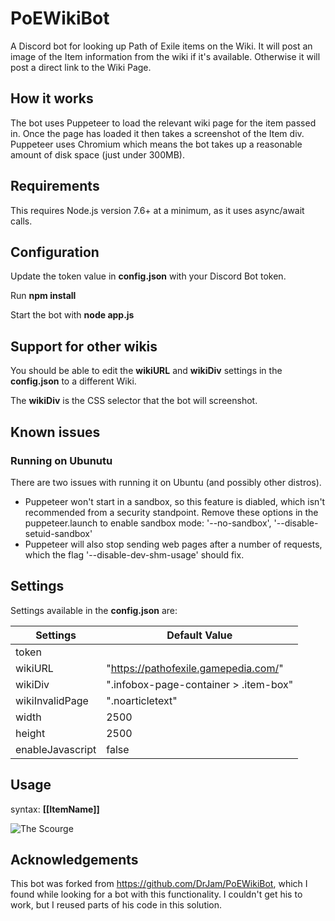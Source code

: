 # PoEWikiBot

A Discord bot for looking up Path of Exile items on the Wiki.  It will post an image of the Item information from the wiki if it's available. Otherwise it will post a direct link to the Wiki Page.

## How it works

The bot uses Puppeteer to load the relevant wiki page for the item passed in.  Once the page has loaded it then takes a screenshot of the Item div.  Puppeteer uses Chromium which means the bot takes up a reasonable amount of disk space (just under 300MB).

## Requirements

This requires Node.js version 7.6+ at a minimum, as it uses async/await calls.

## Configuration

Update the token value in **config.json** with your Discord Bot token.

Run **npm install**

Start the bot with  **node app.js**

## Support for other wikis

You should be able to edit the **wikiURL** and **wikiDiv** settings in the **config.json** to a different Wiki.

The **wikiDiv** is the CSS selector that the bot will screenshot.

## Known issues

### Running on Ubunutu

There are two issues with running it on Ubuntu (and possibly other distros).

* Puppeteer won't start in a sandbox, so this feature is diabled, which isn't recommended from a security standpoint.  Remove these options in the puppeteer.launch to enable sandbox mode: '--no-sandbox', '--disable-setuid-sandbox'
* Puppeteer will also stop sending web pages after a number of requests, which the flag '--disable-dev-shm-usage' should fix.


## Settings

Settings available in the **config.json** are:

Settings | Default Value
---------|--------------
token |
wikiURL | "https://pathofexile.gamepedia.com/"
wikiDiv | ".infobox-page-container > .item-box"
wikiInvalidPage | ".noarticletext"
width  | 2500
height | 2500
enableJavascript | false

## Usage

syntax: **[[ItemName]]**

![The Scourge](/screenshots/The_Scourge.png?raw=true "The Scourge")

## Acknowledgements

This bot was forked from https://github.com/DrJam/PoEWikiBot, which I found while looking for a bot with this functionality.  I couldn't get his to work, but I reused parts of his code in this solution.